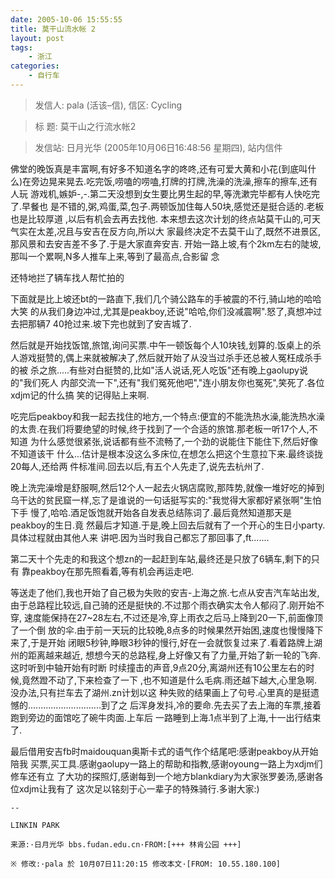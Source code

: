 ```yaml
---
date: 2005-10-06 15:55:55
title: 莫干山流水帐 2
layout: post
tags:
    - 浙江
categories:
    - 自行车
---
```

>发信人: pala (活该–信), 信区: Cycling

>标  题: 莫干山之行流水帐2

>发信站: 日月光华 (2005年10月06日16:48:56 星期四), 站内信件

佛堂的晚饭真是丰富啊,有好多不知道名字的咚咚,还有可爱大黄和小花(到底叫什
么)在旁边晃来晃去.吃完饭,唠嗑的唠嗑,打牌的打牌,洗澡的洗澡,擦车的擦车,还有人玩
游戏机,嫉妒-,-.第二天没想到女生要比男生起的早,等洗漱完毕都有人快吃完了.早餐也
是不错的,粥,鸡蛋,菜,包子.两顿饭加住每人50块,感觉还是挺合适的.老板也是比较厚道
,以后有机会去再去找他.
本来想去这次计划的终点站莫干山的,可天气实在太差,况且与安吉在反方向,所以大
家最终决定不去莫干山了,既然不进景区,那风景和去安吉差不多了.于是大家直奔安吉.
开始一路上坡,有个2km左右的陡坡,那叫一个累啊,N多人推车上来,等到了最高点,合影留
念

还特地拦了辆车找人帮忙拍的

下面就是比上坡还bt的一路直下,我们几个骑公路车的手被震的不行,骑山地的哈哈大笑
的从我们身边冲过,尤其是peakboy,还说"哈哈,你们没减震啊".怒了,真想冲过去把那辆7
40抢过来.坡下完也就到了安吉城了.

然后就是开始找饭馆,旅馆,询问买票.中午一顿饭每个人10块钱,划算的.饭桌上的杀
人游戏挺赞的,偶上来就被解决了,然后就开始了从没当过杀手还总被人冤枉成杀手的被
杀之旅.....有些对白挺赞的,比如"活人说话,死人吃饭"还有晚上gaolupy说的"我们死人
内部交流一下",还有"我们冤死他吧","连小朋友你也冤死",笑死了.各位xdjm记的什么搞
笑的记得贴上来啊.

吃完后peakboy和我一起去找住的地方,一个特点:便宜的不能洗热水澡,能洗热水澡
的太贵.在我们将要绝望的时候,终于找到了一个合适的旅馆.那老板一听17个人,不知道
为什么感觉很紧张,说话都有些不流畅了,一个劲的说能住下能住下,然后好像不知道该干
什么...估计是根本没这么多床位,在想怎么把这个生意拉下来.最终谈拢20每人,还给两
件标准间.回去以后,有五个人先走了,说先去杭州了.

晚上洗完澡增是舒服啊,然后12个人一起去火锅店腐败,那阵势,就像一堆好吃的掉到
乌干达的贫民窟一样,忘了是谁说的一句话挺写实的:"我觉得大家都好紧张啊"生怕下手
慢了,哈哈.酒足饭饱就开始各自发表总结陈词了.最后竟然知道那天是peakboy的生日.竟
然最后才知道.于是,晚上回去后就有了一个开心的生日小party.具体过程就由其他人来
讲吧.因为当时我自己都忘了那回事了,ft.......

第二天十个先走的和我这个想zn的一起赶到车站,最终还是只放了6辆车,剩下的只有
靠peakboy在那先照看着,等有机会再运走吧.

等送走了他们,我也开始了自己极为失败的安吉-上海之旅.七点从安吉汽车站出发,
由于总路程比较远,自己骑的还是挺快的.不过那个雨衣确实太令人郁闷了.刚开始不穿,
速度能保持在27~28左右,不过还是冷,穿上雨衣之后马上降到20一下,前面像顶了一个倒
放的伞.由于前一天玩的比较晚,8点多的时候果然开始困,速度也慢慢降下来了,于是开始
闭眼5秒钟,睁眼3秒钟的慢行,好在一会就恢复过来了.看着路牌上湖州的距离越来越近,
想想今天的总路程,身上好像又有了力量,开始了新一轮的飞奔.这时听到中轴开始有时断
时续撞击的声音,9点20分,离湖州还有10公里左右的时候,竟然蹬不动了,下来检查了一下
,也不知道是什么毛病.雨还越下越大,心里急啊.没办法,只有拦车去了湖州.zn计划以这
种失败的结果画上了句号.心里真的是挺遗憾的.............................到了之
后浑身发抖,冷的要命.先去买了去上海的车票,接着跑到旁边的面馆吃了碗牛肉面.上车后
一路睡到上海.1点半到了上海,十一出行结束了.

最后借用安吉fb时maidouquan奥斯卡式的语气作个结尾吧:感谢peakboy从开始陪我
买票,买工具.感谢gaolupy一路上的帮助和指教,感谢oyoung一路上为xdjm们修车还有立
了大功的探照灯,感谢每到一个地方blankdiary为大家张罗姜汤,感谢各位xdjm让我有了
这次足以铭刻于心一辈子的特殊骑行.多谢大家:)

```
--

LINKIN PARK

来源:·日月光华 bbs.fudan.edu.cn·FROM:[+++ 林肯公园 +++]

※ 修改:·pala 於 10月07日11:20:15 修改本文·[FROM: 10.55.180.100] 
```
